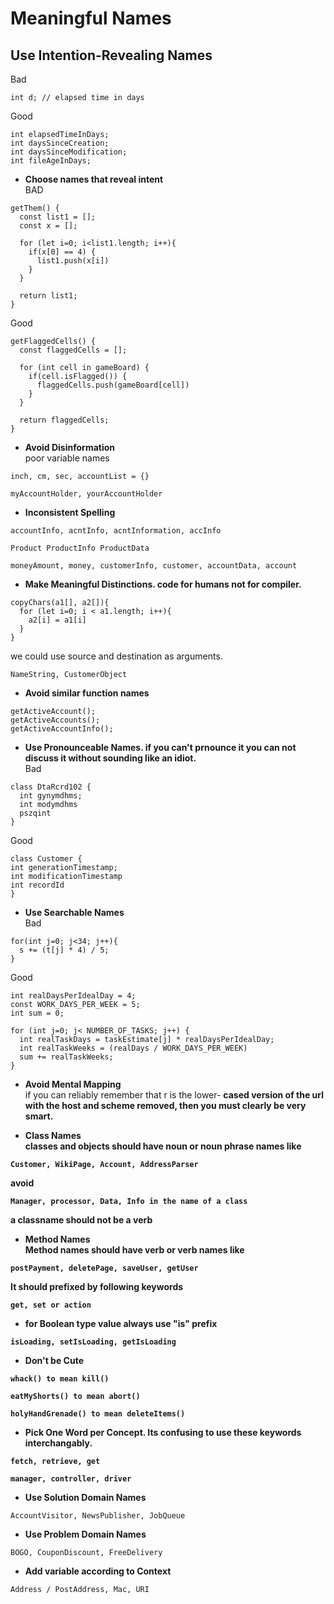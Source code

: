 # Meaningful Names

## Use Intention-Revealing Names

Bad

```
int d; // elapsed time in days
```

Good

```
int elapsedTimeInDays;
int daysSinceCreation;
int daysSinceModification;
int fileAgeInDays;
```

- <b> Choose names that reveal intent </b> <br>
  BAD

```
getThem() {
  const list1 = [];
  const x = [];

  for (let i=0; i<list1.length; i++){
    if(x[0] == 4) {
      list1.push(x[i])
    }
  }

  return list1;
}
```

Good

```
getFlaggedCells() {
  const flaggedCells = [];

  for (int cell in gameBoard) {
    if(cell.isFlagged()) {
      flaggedCells.push(gameBoard[cell])
    }
  }

  return flaggedCells;
}
```

- <b> Avoid Disinformation </b> </br>
  poor variable names

```
inch, cm, sec, accountList = {}
```

```
myAccountHolder, yourAccountHolder
```

- <b> Inconsistent Spelling </b>

```
accountInfo, acntInfo, acntInformation, accInfo
```

```
Product ProductInfo ProductData
```

```
moneyAmount, money, customerInfo, customer, accountData, account
```

- <b> Make Meaningful Distinctions. code for humans not for compiler. </b>

```
copyChars(a1[], a2[]){
  for (let i=0; i < a1.length; i++){
    a2[i] = a1[i]
  }
}
```

we could use source and destination as arguments.

```
NameString, CustomerObject
```

- <b> Avoid similar function names </b>

```
getActiveAccount();
getActiveAccounts();
getActiveAccountInfo();
```

- <b> Use Pronounceable Names. if you can't prnounce it you can not discuss it without sounding like an idiot. </b><br>
  Bad

```
class DtaRcrd102 {
  int gynymdhms;
  int modymdhms
  pszqint
}

```

Good

```
class Customer {
int generationTimestamp;
int modificationTimestamp
int recordId
}
```

- <b> Use Searchable Names </b> <br>
  Bad

```
for(int j=0; j<34; j++){
  s += (t[j] * 4) / 5;
}
```

Good

```
int realDaysPerIdealDay = 4;
const WORK_DAYS_PER_WEEK = 5;
int sum = 0;

for (int j=0; j< NUMBER_OF_TASKS; j++) {
  int realTaskDays = taskEstimate[j] * realDaysPerIdealDay;
  int realTaskWeeks = (realDays / WORK_DAYS_PER_WEEK)
  sum += realTaskWeeks;
}
```

- <b> Avoid Mental Mapping </b> <br>
  if you can reliably remember that r is the lower- <b>cased version of the url with the host and scheme removed, then you must clearly be very smart.

- <b> Class Names </b> <br>
  classes and objects should have noun or noun phrase names like

```
Customer, WikiPage, Account, AddressParser
```

avoid

```
Manager, processor, Data, Info in the name of a class
```

a classname should not be a verb

- <b> Method Names</b> <br>
  Method names should have verb or verb names like

```
postPayment, deletePage, saveUser, getUser
```

It should prefixed by following keywords

```
get, set or action
```

- <b> for Boolean type value always use "is" prefix </b>

```
isLoading, setIsLoading, getIsLoading
```

- <b> Don't be Cute </b>

```
whack() to mean kill()
```

```
eatMyShorts() to mean abort()
```

```
holyHandGrenade() to mean deleteItems()
```

- <b> Pick One Word per Concept. Its confusing to use these keywords interchangably. </b>

```
fetch, retrieve, get
```

```
manager, controller, driver
```

- <b>Use Solution Domain Names </b></b>

```
AccountVisitor, NewsPublisher, JobQueue
```

- <b>Use Problem Domain Names </b>

```
BOGO, CouponDiscount, FreeDelivery
```

- <b>Add variable according to Context</b>

```
Address / PostAddress, Mac, URI
```
